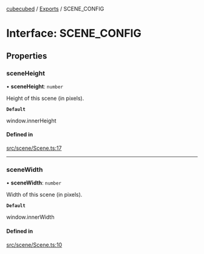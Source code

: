 [cubecubed](/reference/README.md) / [Exports](/reference/modules.md) / SCENE\_CONFIG

# Interface: SCENE\_CONFIG

## Properties

### sceneHeight

• **sceneHeight**: `number`

Height of this scene (in pixels).

**`Default`**

window.innerHeight

#### Defined in

[src/scene/Scene.ts:17](https://github.com/imaphatduc/cubecubed/blob/f8be6e1/src/scene/Scene.ts#L17)

___

### sceneWidth

• **sceneWidth**: `number`

Width of this scene (in pixels).

**`Default`**

window.innerWidth

#### Defined in

[src/scene/Scene.ts:10](https://github.com/imaphatduc/cubecubed/blob/f8be6e1/src/scene/Scene.ts#L10)
